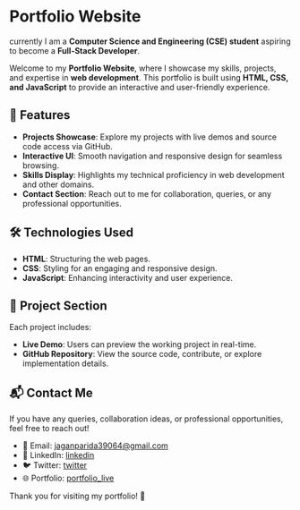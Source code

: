 # Portfolio Website

currently I am a **Computer Science and Engineering (CSE) student** aspiring to become a **Full-Stack Developer**.

Welcome to my **Portfolio Website**, where I showcase my skills, projects, and expertise in **web development**. This portfolio is built using **HTML, CSS, and JavaScript** to provide an interactive and user-friendly experience.

## 🚀 Features

- **Projects Showcase**: Explore my projects with live demos and source code access via GitHub.
- **Interactive UI**: Smooth navigation and responsive design for seamless browsing.
- **Skills Display**: Highlights my technical proficiency in web development and other domains.
- **Contact Section**: Reach out to me for collaboration, queries, or any professional opportunities.

## 🛠️ Technologies Used

- **HTML**: Structuring the web pages.
- **CSS**: Styling for an engaging and responsive design.
- **JavaScript**: Enhancing interactivity and user experience.

## 📂 Project Section

Each project includes:

- **Live Demo**: Users can preview the working project in real-time.
- **GitHub Repository**: View the source code, contribute, or explore implementation details.

## 📬 Contact Me

If you have any queries, collaboration ideas, or professional opportunities, feel free to reach out!

- 📧 Email: jaganparida39064@gmail.com
- 🔗 LinkedIn: [linkedin](https://www.linkedin.com/in/jagan-parida-7439002a0)
- 🐦 Twitter: [twitter](https://x.com/JaganParida0504?t=8bIfF9ByM8BJbc5Gux6pHA&s=09)
- 🌐 Portfolio: [portfolio_live](https://jaganparida.github.io/Portfolio/)

Thank you for visiting my portfolio! 🚀
